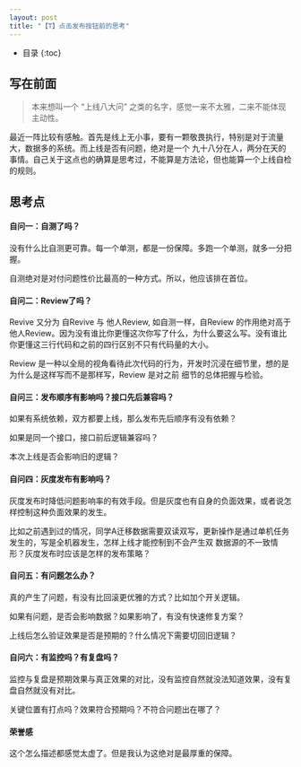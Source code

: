 ```yaml
---
layout: post
title: "【T】点击发布按钮前的思考"
---
```


* 目录
{:toc}

## 写在前面

> 本来想叫一个 “上线八大问” 之类的名字，感觉一来不太雅，二来不能体现主动性。

最近一阵比较有感触。首先是线上无小事，要有一颗敬畏执行，特别是对于流量大，数据多的系统。而上线是否有问题，绝对是一个
九十八分在人，两分在天的事情。自己关于这点也的确算是思考过，不能算是方法论，但也能算一个上线自检的规则。

## 思考点

#### 自问一：自测了吗？

没有什么比自测更可靠。每一个单测，都是一份保障。多跑一个单测，就多一分把握。

自测绝对是对付问题性价比最高的一种方式。所以，他应该排在首位。

#### 自问二：Review了吗？

Revive 又分为 自Revive 与 他人Review, 如自测一样，自Review 的作用绝对高于他人Review。因为没有谁比你更懂这次你写了什么，为什么要这么写。没有谁比你更懂这三行代码和之前的四行区别不只有代码量的大小。

Review 是一种以全局的视角看待此次代码的行为，开发时沉浸在细节里，想的是为什么是这样写而不是那样写，Review 是对之前
细节的总体把握与检验。

#### 自问三：发布顺序有影响吗？接口先后兼容吗？

如果有系统依赖，双方都要上线，那么发布先后顺序有没有依赖？

如果是同一个接口，接口前后逻辑兼容吗？

本次上线是否会影响旧的逻辑？

#### 自问四：灰度发布有影响吗？

灰度发布时降低问题影响率的有效手段。但是灰度也有自身的负面效果，或者说怎样控制这种负面效果的发生。

比如之前遇到过的情况，同学A迁移数据需要双读双写，更新操作是通过单机任务发生的，写是全机器发生，怎样上线才能控制到不会产生双
数据源的不一致情形？灰度发布时应该是怎样的发布策略？

#### 自问五：有问题怎么办？

真的产生了问题，有没有比回滚更优雅的方式？比如加个开关逻辑。

如果有问题，是否会影响数据？如果影响了，有没有快速修复方案？

上线后怎么验证效果是否是预期的？什么情况下需要切回旧逻辑？

#### 自问六：有监控吗？有复盘吗？

监控与复盘是预期效果与真正效果的对比，没有监控自然就没法知道效果，没有复盘自然就没有对比。

关键位置有打点吗？效果符合预期吗？不符合问题出在哪了？

#### 荣誉感

这个怎么描述都感觉太虚了。但是我认为这绝对是最厚重的保障。

